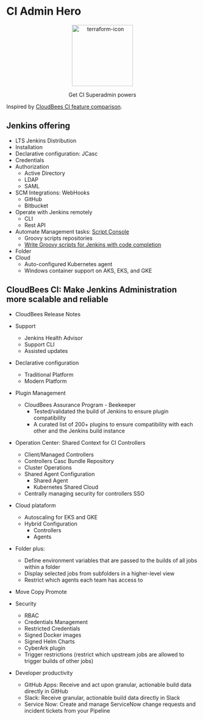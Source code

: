 # CI Admin Hero

<p align="center">
  <img alt="terraform-icon" src="https://www.jenkins.io/images/logos/jenkins-is-the-way/jenkins-is-the-way.png" height="160" />
  <p align="center">Get CI Superadmin powers</p>
</p>

Inspired by [CloudBees CI feature comparison](https://docs.cloudbees.com/docs/cloudbees-ci/latest/feature-definition).

## Jenkins offering

* LTS Jenkins Distribution
* Installation
* Declarative configuration: JCasc
* Credentials
* Authorization
  * Active Directory
  * LDAP
  * SAML
* SCM Integrations: WebHooks
  * GitHub
  * Bitbucket
* Operate with Jenkins remotely
  * CLI
  * Rest API
* Automate Management tasks: [Script Console](https://www.jenkins.io/doc/book/managing/script-console/)
  * Groovy scripts repositories
  * [Write Groovy scripts for Jenkins with code completion](https://www.mdoninger.de/2011/11/07/write-groovy-scripts-for-jenkins-with-code-completion.html)
* Folder
* Cloud
  * Auto-configured Kubernetes agent
  * Windows container support on AKS, EKS, and GKE

## CloudBees CI: Make Jenkins Administration more scalable and reliable

* CloudBees Release Notes

* Support
  * Jenkins Health Advisor
  * Support CLI
  * Assisted updates

* Declarative configuration
  * Traditional Platform
  * Modern Platform

* Plugin Management
  * CloudBees Assurance Program - Beekeeper
    * Tested/validated the build of Jenkins to ensure plugin compatibility
    * A curated list of 200+ plugins to ensure compatibility with each other and the Jenkins build instance

* Operation Center: Shared Context for CI Controllers
  * Client/Managed Controllers
  * Controllers Casc Bundle Repository
  * Cluster Operations
  * Shared Agent Configuration
    * Shared Agent
    * Kubernetes Shared Cloud
  * Centrally managing security for controllers SSO

* Cloud plataform
  * Autoscaling for EKS and GKE
  * Hybrid Configuration
    * Controllers
    * Agents

* Folder plus:
  * Define environment variables that are passed to the builds of all jobs within a folder
  * Display selected jobs from subfolders in a higher-level view
  * Restrict which agents each team has access to

* Move Copy Promote

* Security
  * RBAC
  * Credentials Management
  * Restricted Credentials
  * Signed Docker images
  * Signed Helm Charts
  * CyberArk plugin
  * Trigger restrictions (restrict which upstream jobs are allowed to trigger builds of other jobs)

* Developer productivity
  * GitHub Apps: Receive and act upon granular, actionable build data directly in GitHub
  * Slack: Receive granular, actionable build data directly in Slack
  * Service Now: Create and manage ServiceNow change requests and incident tickets from your Pipeline
